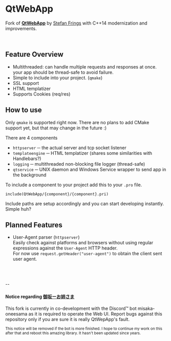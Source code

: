 # QtWebApp

Fork of [**QtWebApp**](http://stefanfrings.de/qtwebapp/index-en.html) by [Stefan Frings](http://stefanfrings.de) with C++14 modernization and improvements.

<br>

## Feature Overview

 - Multithreaded: can handle multiple requests and responses at once. your app should be thread-safe to avoid failure.
 - Simple to include into your project. (`qmake`)
 - SSL support
 - HTML templatizer
 - Supports Cookies (req/res)

## How to use

Only `qmake` is supported right now. There are no plans to add CMake support yet, but that may change in the future :)

There are 4 components

 - `httpserver` ─ the actual server and tcp socket listener
 - `templateengine` ─ HTML templatizer (shares some similarities with Handlebars?)
 - `logging` ─ multithreaded non-blocking file logger (thread-safe)
 - `qtservice` ─ UNIX daemon and Windows Service wrapper to send app in the background

To include a component to your project add this to your `.pro` file.
```
include(QtWebApp/{component}/{component}.pri)
```
Include paths are setup accordingly and you can start developing instantly. Simple huh?

## Planned Features

 - User-Agent parser (`httpserver`) <br>
   Easily check against platforms and browsers without using regular expressions against the `User-Agent` HTTP header. <br>
   For now use `request.getHeader("user-agent")` to obtain the client sent user agent.


<br>
<br>

--

#### Notice regarding [御坂ーお姉さま](https://github.com/misaka-oneesama/misaka-oneesama)

This fork is currently in co-development with the Discord™ bot misaka-oneesama as it is required to operate the Web UI.
Report bugs against this repository only if you are sure it is really QtWepApp's fault.

<sub>This notice will be removed if the bot is more finished. I hope to continue my work on this after that and reboot this amazing library. It hasn't been updated since years.</sub>
